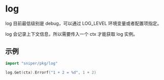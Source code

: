 # log

log 目前最低级别是 debug，可以通过 LOG_LEVEL 环境变量或者配置项指定。

log 会记录上下文信息，所以需要传入一个 ctx 才能获取 log 实例。

## 示例
```go
import "sniper/pkg/log"

log.Get(ctx).Errorf("1 + 2 = %d", 1 + 2)
```
